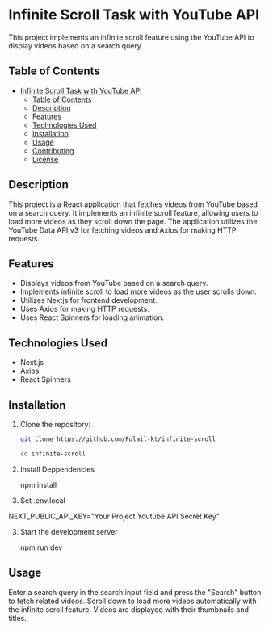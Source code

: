 # Infinite Scroll Task with YouTube API

This project implements an infinite scroll feature using the YouTube API to display videos based on a search query.

## Table of Contents

- [Infinite Scroll Task with YouTube API](#infinite-scroll-task-with-youtube-api)
  - [Table of Contents](#table-of-contents)
  - [Description](#description)
  - [Features](#features)
  - [Technologies Used](#technologies-used)
  - [Installation](#installation)
  - [Usage](#usage)
  - [Contributing](#contributing)
  - [License](#license)

## Description

This project is a React application that fetches videos from YouTube based on a search query. It implements an infinite scroll feature, allowing users to load more videos as they scroll down the page. The application utilizes the YouTube Data API v3 for fetching videos and Axios for making HTTP requests.

## Features

- Displays videos from YouTube based on a search query.
- Implements infinite scroll to load more videos as the user scrolls down.
- Utilizes Nextjs for frontend development.
- Uses Axios for making HTTP requests.
- Uses React Spinners for loading animation.

## Technologies Used

- Next.js
- Axios
- React Spinners

## Installation

1. Clone the repository:

   ```bash
   git clone https://github.com/Fulail-kt/infinite-scroll

   cd infinite-scroll

2. Install Deppendencies

   npm install

3. Set .env.local

  NEXT_PUBLIC_API_KEY="Your Project Youtube API Secret Key"

3. Start the development server
  
   npm run dev

## Usage

Enter a search query in the search input field and press the "Search" button to fetch related videos.
Scroll down to load more videos automatically with the infinite scroll feature.
Videos are displayed with their thumbnails and titles.
